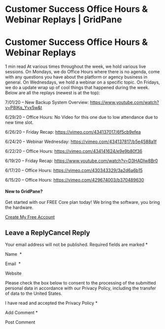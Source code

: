 # Customer Success Office Hours & Webinar Replays | GridPane

# Customer Success Office Hours & Webinar Replays

 

1 min read
At various times throughout the week, we hold various live sessions. On Mondays, we do Office Hours where there is no agenda, come with any questions you have about the platform or agency business in general. On Wednesdays, we hold a webinar on a specific topic. On Fridays, we do a update wrap up of cool things that happened during the week. Below are all the replays (newest is at the top):

7/01/20 – New Backup System Overview: https://www.youtube.com/watch?v=P8IKq_Yvx5w&t

6/29/20 – Office Hours: No Video for this one due to low attendance due to new time slot.

6/26/20 – Friday Recap: https://vimeo.com/434137017/6f5cb9efea

6/24/20 – Webinar Wednesday: https://vimeo.com/434137817/b5e4588a1f

6/22/20 – Office Hours: https://vimeo.com/434141624/e9e9b80f36

6/19/20 – Friday Recap: https://www.youtube.com/watch?v=D3HADIw8Br0

6/17/20 – Office Hours: https://vimeo.com/430343329/3a2d6a6b15

6/15/20 – Office Hours: https://vimeo.com/429674003/b370489630

 

#### New to GridPane?

Get started with our FREE Core plan today! We bring the software, you bring the hardware.

[Create My Free Account](https://gridpane.com/checkout/?plan=core)

## Leave a ReplyCancel Reply

Your email address will not be published. Required fields are marked *

Name  *

Email  *

Website

Please check the box below to consent to the processing of the submitted personal data in accordance with our Privacy Policy, including the transfer of data to the United States.

I have read and accepted the Privacy Policy
		 *

Add Comment *

Post Comment

 

 